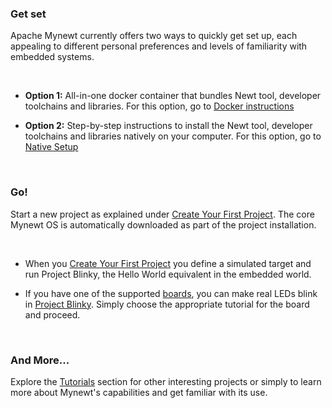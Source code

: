 ### Get set

Apache Mynewt currently offers two ways to quickly get set up, each appealing to different personal preferences and levels of familiarity with embedded systems.

<br>

* **Option 1:** All-in-one docker container that bundles Newt tool, developer toolchains and libraries. For this option, go to [Docker instructions](/DOCSLINK/os/get_started/docker/)

* **Option 2:** Step-by-step instructions to install the Newt tool, developer toolchains and libraries natively on your computer. For this option, go to [Native Setup](/DOCSLINK/os/get_started/native_tools/)

<br>

### Go!

Start a new project as explained under [Create Your First Project](/DOCSLINK/os/get_started/project_create/). The core Mynewt OS is automatically downloaded as part of the project installation.

<br>

* When you [Create Your First Project](/DOCSLINK/os/get_started/project_create/) you define a simulated target and run Project Blinky, the Hello World equivalent in the embedded world.

* If you have one of the supported [boards](/), you can make real LEDs blink in [Project Blinky](/DOCSLINK/os/tutorials/arduino_zero/). Simply choose the appropriate tutorial for the board and proceed.

<br>

### And More...

Explore the [Tutorials](/DOCSLINK/os/tutorials/tutorials/) section for other interesting projects or simply to learn more about Mynewt's capabilities and get familiar with its use.

<br>
